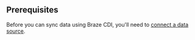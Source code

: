 ## Prerequisites

Before you can sync data using Braze CDI, you'll need to [connect a data source]().
